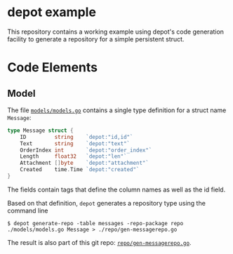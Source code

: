 # depot example

This repository contains a working example using depot's code generation facility
to generate a repository for a simple persistent struct.

# Code Elements
## Model

The file [`models/models.go`](./models/models.go) contains a single type definition
for a struct name `Message`:

```go
type Message struct {
    ID         string    `depot:"id,id"`
    Text       string    `depot:"text"`
    OrderIndex int       `depot:"order_index"`
    Length     float32   `depot:"len"`
    Attachment []byte    `depot:"attachment"`
    Created    time.Time `depot:"created"`
}
```

The fields contain tags that define the column names as well as the id field.

Based on that definition, `depot` generates a repository type using the command
line

```
$ depot generate-repo -table messages -repo-package repo ./models/models.go Message > ./repo/gen-messagerepo.go 
```

The result is also part of this git repo: [`repo/gen-messagerepo.go`](./repo/gen-messagerepo.go).